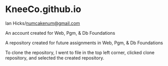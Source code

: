 # KneeCo.github.io
Ian Hicks/numcakenum@gmail.com

An account created for Web, Pgm, & Db Foundations

A repository created for future assignments in Web, Pgm, & Db Foundations

To clone the repository, I went to file in the top left corner, clicked clone repository, and selected the created repository.